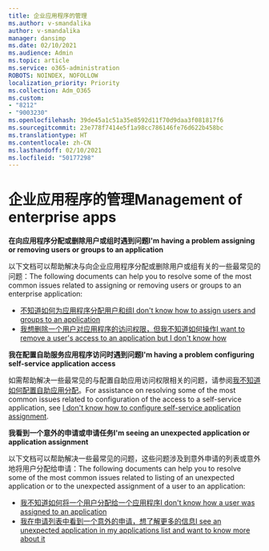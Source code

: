 ```yaml
---
title: 企业应用程序的管理
ms.author: v-smandalika
author: v-smandalika
manager: dansimp
ms.date: 02/10/2021
ms.audience: Admin
ms.topic: article
ms.service: o365-administration
ROBOTS: NOINDEX, NOFOLLOW
localization_priority: Priority
ms.collection: Adm_O365
ms.custom:
- "8212"
- "9003230"
ms.openlocfilehash: 39de45a1c51a35e8592d11f70d9daa3f081817f6
ms.sourcegitcommit: 23e778f7414e5f1a98cc786146fe76d622b458bc
ms.translationtype: HT
ms.contentlocale: zh-CN
ms.lasthandoff: 02/10/2021
ms.locfileid: "50177298"
---
```

# <a name="management-of-enterprise-apps"></a><span data-ttu-id="da238-102">企业应用程序的管理</span><span class="sxs-lookup"><span data-stu-id="da238-102">Management of enterprise apps</span></span>

<span data-ttu-id="da238-103">**在向应用程序分配或删除用户或组时遇到问题**</span><span class="sxs-lookup"><span data-stu-id="da238-103">**I'm having a problem assigning or removing users or groups to an application**</span></span>

<span data-ttu-id="da238-104">以下文档可以帮助解决与向企业应用程序分配或删除用户或组有关的一些最常见的问题：</span><span class="sxs-lookup"><span data-stu-id="da238-104">The following documents can help you to resolve some of the most common issues related to assigning or removing users or groups to an enterprise application:</span></span>

- [<span data-ttu-id="da238-105">不知道如何为应用程序分配用户和组</span><span class="sxs-lookup"><span data-stu-id="da238-105">I don't know how to assign users and groups to an application</span></span>](https://docs.microsoft.com/azure/active-directory/manage-apps/assign-user-or-group-access-portal)
- [<span data-ttu-id="da238-106">我想删除一个用户对应用程序的访问权限，但我不知道如何操作</span><span class="sxs-lookup"><span data-stu-id="da238-106">I want to remove a user's access to an application but I don't know how</span></span>](https://docs.microsoft.com/azure/active-directory/manage-apps/methods-for-removing-user-access)

<span data-ttu-id="da238-107">**我在配置自助服务应用程序访问时遇到问题**</span><span class="sxs-lookup"><span data-stu-id="da238-107">**I'm having a problem configuring self-service application access**</span></span>

<span data-ttu-id="da238-108">如需帮助解决一些最常见的与配置自助应用访问权限相关的问题，请参阅[我不知道如何配置自助应用分配](https://docs.microsoft.com/azure/active-directory/manage-apps/manage-self-service-access)。</span><span class="sxs-lookup"><span data-stu-id="da238-108">For assistance on resolving some of the most common issues related to configuration of the access to a self-service application, see [I don't know how to configure self-service application assignment](https://docs.microsoft.com/azure/active-directory/manage-apps/manage-self-service-access).</span></span>

<span data-ttu-id="da238-109">**我看到一个意外的申请或申请任务**</span><span class="sxs-lookup"><span data-stu-id="da238-109">**I'm seeing an unexpected application or application assignment**</span></span>

<span data-ttu-id="da238-110">以下文档可以帮助解决一些最常见的问题，这些问题涉及到意外申请的列表或意外地将用户分配给申请：</span><span class="sxs-lookup"><span data-stu-id="da238-110">The following documents can help you to resolve some of the most common issues related to listing of an unexpected application or to the unexpected assignment of a user to an application:</span></span>

- [<span data-ttu-id="da238-111">我不知道如何将一个用户分配给一个应用程序</span><span class="sxs-lookup"><span data-stu-id="da238-111">I don't know how a user was assigned to an application</span></span>](https://docs.microsoft.com/azure/active-directory/manage-apps/ways-users-get-assigned-to-applications)
- [<span data-ttu-id="da238-112">我在申请列表中看到一个意外的申请，想了解更多的信息</span><span class="sxs-lookup"><span data-stu-id="da238-112">I see an unexpected application in my applications list and want to know more about it</span></span>](https://docs.microsoft.com/azure/active-directory/manage-apps/application-types)












